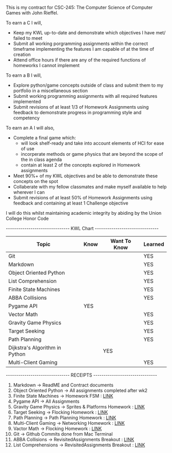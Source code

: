 This is my contract for CSC-245: The Computer Science of Computer Games with John Rieffel.

To earn a C I will,

* Keep my KWL up-to-date and demonstrate which objectives I have met/ failed to meet
* Submit all working porgramming assignments within the correct timeframe implementing the features I am capable of at the time of creation
* Attend office hours if there are any of the required functions of homeworks I cannot implement

To earn a B I will,

* Explore python/game concepts outside of class and submit them to my portfolio in a miscellaneous section
* Submit working programming assignments with all required features implemented
* Submit revisions of at least 1/3 of Homework Assignments using feedback to demonstrate progress in programming style and competency

To earn an A I will also, 

* Complete a final game which:
    * will look shelf-ready and take into account elements of HCI for ease of use
    * incorperate methods or game physics that are beyond the scope of the in class agenda
    * contain at least 2 of the concepts explored in Homework assignments
* Meet 90%+ of my KWL objectives and be able to demonstrate these concepts on the spot
* Collaberate with my fellow classmates and make myself available to help wherever I can
* Submit revisions of at least 50% of Homework Assignments using feedback and containing at least 1 Challenge objective

I will do this whilst maintaining academic integrity by abiding by the Union College Honor Code

------------------------------- KWL Chart -------------------------------

| Topic | Know | Want To Know | Learned |
| ----------- | ----------- | ----------- | ----------- |
| Git |  |  | YES |
| Markdown |  |  | YES |
| Object Oriented Python |  |  | YES |
| List Comprehension |  |  | YES |
| Finite State Machines |  |  | YES |
| ABBA Collisions |  |  | YES |
| Pygame API | YES |  |  |
| Vector Math |  |  | YES |
| Gravity Game Physics |  |  | YES |
| Target Seeking |  |  | YES |
| Path Planning |  |  | YES |
| Dijkstra's Algorithm in Python |  | YES |  |
| Multi-Client Gaming |  |  | YES |

------------------------------- RECEIPTS -------------------------------

1. Markdown &rarr; ReadME and Contract documents
2. Object Oriented Python &rarr; All assignments completed after wk2
3. Finite State Machines &rarr; Homework FSM : [LINK](./HomeworkAssignments/FSM%20V2)
4. Pygame API &rarr; All Assignments
5. Gravity Game Physics &rarr; Sprites & Platforms Homework : [LINK](./HomeworkAssignments/Sprites_Platforms)
6. Target Seeking &rarr; Flocking Homework : [LINK](./HomeworkAssignments/Flocking)
7. Path Planning &rarr; Path Planning Homework : [LINK](./HomeworkAssignments/PathPlanning)
8. Multi-Client Gaming &rarr; Networking Homework : [LINK](./HomeworkAssignments/Networking)
9. Vactor Math &rarr; Flocking Homework : [LINK](./HomeworkAssignments/Flocking)
10. Git &rarr; Github Commits done from Mac Terminal
11. ABBA Collisions &rarr; RevisitedAssignments Breakout : [LINK](./RevisitedAssignments/Breakout)
12. List Comprehensions &rarr; RevisitedAssignments Breakout : [LINK](./RevisitedAssignments/Breakout)








